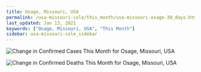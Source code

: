 ```yaml
---
title: Osage, Missouri, USA
permalink: /usa-missouri-cole/this_month/usa-missouri-osage-30_days.html
last_updated: Jan 13, 2021
keywords: ["Osage, Missouri, USA", "This Month"]
sidebar: usa-missouri-cole_sidebar
---
```


![Change in Confirmed Cases This Month for Osage, Missouri, USA](/covid_tracker/images/graphs/usa-missouri-osage-delta_confirmed-30_days_graph.png)

![Change in Confirmed Deaths This Month for Osage, Missouri, USA](/covid_tracker/images/graphs/usa-missouri-osage-delta_deaths-30_days_graph.png)
